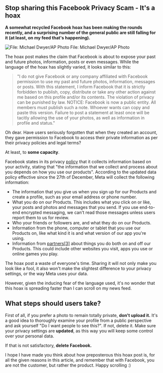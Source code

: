 ## Stop sharing this Facebook Privacy Scam - **It's a hoax**


**A somewhat recycled Facebook hoax has been making the rounds recently, and a surprising number of the general public are still falling for it (at least, on my feed that's happening).** 

![File: Michael Dwyer/AP Photo](https://www.aljazeera.com/wp-content/uploads/2023/05/AP23125612143789-1683621235.jpg?resize=1800,1800)
File: Michael Dwyer/AP Photo



The hoax post makes the claim that Facebook is about to expose your past and future photos, information, posts or even messages. While the language of the hoax has slightly varied, it looks similar to this:

> "I do not give Facebook or any company affiliated with Facebook permission to use my past and future photos, information, messages or posts. With this statement, I inform Facebook that it is strictly forbidden to publish, copy, distribute or take any other action against me based on this profile and/or its contents. The violation of privacy can be punished by law.
> NOTICE: Facebook is now a public entity. All members must publish such a note.
> Whoever wants can copy and paste this version. Failure to post a statement at least once will be tacitly allowing the use of your photos, as well as information in profile and status."

Oh dear. Have users seriously forgotten that when they created an account, they gave permission to Facebook to access their private information as per their privacy policies and legal terms? 

At least, to **some capacity**.

Facebook states in its privacy [policy](https://facebook.com/privacy/policy) that it collects information based on your activity, stating that "the information that we collect and process about you depends on how you use our products". According to the updated data policy effective since the 27th of December, Meta will collect the following information:
-   The information that you give us when you sign up for our Products and create a profile, such as your email address or phone number.
-   What you do on our Products. This includes what you click on or like, your posts and photos and messages that you send. If you use end-to-end encrypted messaging, we can't read those messages unless users report them to us for review.
-   Who your friends or followers are, and what they do on our Products.
-   Information from the phone, computer or tablet that you use our Products on, like what kind it is and what version of our app you're using.
-   Information from [partners[3]](https://mbasic.facebook.com/privacy/policy/printable/#annotation-3) about things you do both on and off our Products. This could include other websites you visit, apps you use or online games you play.

The hoax post a waste of everyone's time. Sharing it will not only make you look like a fool, it also won't make the slightest difference to your privacy settings, or the way Meta uses your data.

However, given the inducing fear of the language used, it's no wonder that this hoax is spreading faster than I can scroll on my news feed. 

## What steps should users take?

First of all, if you prefer a photo to remain totally private, **don't upload it.** It's a good idea to thoroughly examine your profile from a public perspective and ask yourself "Do I want people to see this?". If not, delete it. Make sure your privacy settings are **updated**, as this way you will keep some control over your personal data. 

If that is not satisfactory, **delete Facebook.**

I hope I have made you think about how preposterous this hoax post is, for all the given reasons in this article, and remember that with Facebook, you are not the customer, but rather the product. Happy scrolling :)